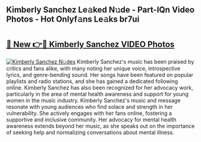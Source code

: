 ## Kimberly Sanchez Le𝚊ked N𝚞de - Part-IQn Video Photos - Hot Onlyf𝚊ns Le𝚊ks br7ui

# <h2><a href="http://ab43002.deff.icu/?id=Kimberly+Sanchez">🔗 New 👉🔴 Kimberly Sanchez VIDEO Photos</a></h2>

[![Kimberly Sanchez N𝚞des](https://i.imgur.com/rIISA9y.gif)](http://ab43002.deff.icu/?id=Kimberly+Sanchez)
Kimberly Sanchez's music has been praised by critics and fans alike, with many noting her unique voice, introspective lyrics, and genre-bending sound. Her songs have been featured on popular playlists and radio stations, and she has gained a dedicated following online. Kimberly Sanchez has also been recognized for her advocacy work, particularly in the area of mental health awareness and support for young women in the music industry. Kimberly Sanchez's music and message resonate with young audiences who find solace and strength in her vulnerability. She actively engages with her fans online, fostering a supportive and inclusive community. Her advocacy for mental health awareness extends beyond her music, as she speaks out on the importance of seeking help and normalizing conversations about mental illness.
